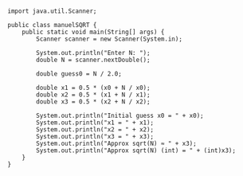 #

    import java.util.Scanner;
    
    public class manuelSQRT {
        public static void main(String[] args) {
            Scanner scanner = new Scanner(System.in);
    
            System.out.println("Enter N: ");
            double N = scanner.nextDouble();
    
            double guess0 = N / 2.0;
    
            double x1 = 0.5 * (x0 + N / x0);
            double x2 = 0.5 * (x1 + N / x1);
            double x3 = 0.5 * (x2 + N / x2);
    
            System.out.println("Initial guess x0 = " + x0);
            System.out.println("x1 = " + x1);
            System.out.println("x2 = " + x2);
            System.out.println("x3 = " + x3);
            System.out.println("Approx sqrt(N) ≈ " + x3);
            System.out.println("Approx sqrt(N) (int) = " + (int)x3);
        }
    }
